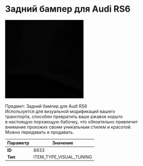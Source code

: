 # Задний бампер для Audi RS6

![Item Image](../img/8933.webp?raw=true)

Предмет: Задний бампер для Audi RS6<br>Используется для визуальной модификаций вашего<br>транспорта, способен превратить ваше ржавое корыто<br>в настоящую порхающую бабочку, что обязательно привлечет<br>внимание прохожих своим уникальным стилем и красотой.<br>Можно передавать и продавать.


| Параметр | Значение |
|----------|----------|
| **ID** | 8933 |
| **Тип** | ITEM_TYPE_VISUAL_TUNING |

